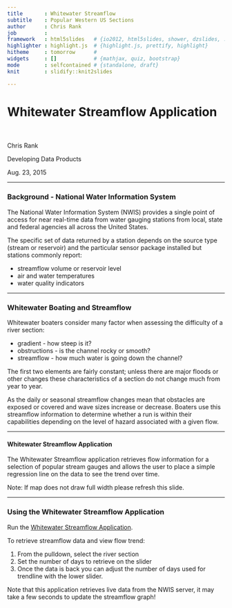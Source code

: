 ```yaml
---
title       : Whitewater Streamflow 
subtitle    : Popular Western US Sections
author      : Chris Rank
job         : 
framework   : html5slides   # {io2012, html5slides, shower, dzslides, ...}
highlighter : highlight.js  # {highlight.js, prettify, highlight}
hitheme     : tomorrow      # 
widgets     : []            # {mathjax, quiz, bootstrap}
mode        : selfcontained # {standalone, draft}
knit        : slidify::knit2slides

---
```




<h1>Whitewater Streamflow Application</h1>

<br>
<br>
Chris Rank

Developing Data Products

Aug. 23, 2015

---

### Background - National Water Information System
The National Water Information System (NWIS) provides a single point of access for near real-time data from water gauging stations from local, state and federal agencies all across the United States.


The specific set of data returned by a station depends on the source type (stream or reservoir) and the particular sensor package installed but stations commonly report:

* streamflow volume or reservoir level
* air and water temperatures
* water quality indicators


---

### Whitewater Boating and Streamflow

Whitewater boaters consider many factor when assessing the difficulty of a river section:
* gradient  - how steep is it?
* obstructions - is the channel rocky or smooth?
* streamflow - how much water is going down the channel?


The first two elements are fairly constant; unless there are major floods or other changes these characteristics of a section do not change much from year to year. 

As the daily or seasonal streamflow changes mean that obstacles are exposed or covered and wave sizes increase or decrease. Boaters use this streamflow information to determine whether a run is within their capabilities depending on the level of hazard associated with a given flow.

---

#### Whitewater Streamflow Application
The Whitewater Streamflow application retrieves flow information for a selection of popular stream gauges and allows the user to place a simple regression line on the data to see the trend over time.


<!-- Map generated in R 3.2.1 by googleVis 0.5.9 package -->
<!-- Sat Aug 22 17:10:31 2015 -->


<!-- jsHeader -->
<script type="text/javascript">
 
// jsData 
function gvisDataMapID3515271b9a72 () {
var data = new google.visualization.DataTable();
var datajson =
[
 [
 40.03665248,
-106.4400324,
"Section: Gore Canyon<BR>Station: <a href=http://waterdata.usgs.gov/nwis/uv?09058000>09058000</a><BR>Location: Colorado River near Kremmling, CO" 
],
[
 38.4872189,
-105.373604,
"Section: Royal Gorge<BR>Station: <a href=http://waterdata.usgs.gov/nwis/uv?07094500>07094500</a><BR>Location: Arkansas River at Parkdale, CO" 
],
[
 36.3200333,
-105.7544444,
"Section: Taos Box<BR>Station: <a href=http://waterdata.usgs.gov/nwis/uv?08276500>08276500</a><BR>Location: Rio Grande Below Taos Junction Bridge near Taos, NM" 
],
[
 40.90829296,
-109.422914,
"Section: Dinosaur (Lodore)<BR>Station: <a href=http://waterdata.usgs.gov/nwis/uv?09234500>09234500</a><BR>Location: Green River near Greendale, UT" 
],
[
 36.8647099,
-111.588216,
"Section: Grand Canyon<BR>Station: <a href=http://waterdata.usgs.gov/nwis/uv?09380000>09380000</a><BR>Location: Colorado River at Lee's Ferry AZ" 
],
[
 45.75027778,
-116.3238889,
"Section: Main Salmon<BR>Station: <a href=http://waterdata.usgs.gov/nwis/uv?13317000>13317000</a><BR>Location: Salmon River at White Bird ID" 
] 
];
data.addColumn('number','Latitude');
data.addColumn('number','Longitude');
data.addColumn('string','Info');
data.addRows(datajson);
return(data);
}
 
// jsDrawChart
function drawChartMapID3515271b9a72() {
var data = gvisDataMapID3515271b9a72();
var options = {};
options["showTip"] = true;
options["tooltip"] = {isHtml:'True'};
options["enableScrollWheel"] = true;
options["mapType"] = "terrain";
options["useMapTypeControl"] = true;

    var chart = new google.visualization.Map(
    document.getElementById('MapID3515271b9a72')
    );
    chart.draw(data,options);
    

}
  
 
// jsDisplayChart
(function() {
var pkgs = window.__gvisPackages = window.__gvisPackages || [];
var callbacks = window.__gvisCallbacks = window.__gvisCallbacks || [];
var chartid = "map";
  
// Manually see if chartid is in pkgs (not all browsers support Array.indexOf)
var i, newPackage = true;
for (i = 0; newPackage && i < pkgs.length; i++) {
if (pkgs[i] === chartid)
newPackage = false;
}
if (newPackage)
  pkgs.push(chartid);
  
// Add the drawChart function to the global list of callbacks
callbacks.push(drawChartMapID3515271b9a72);
})();
function displayChartMapID3515271b9a72() {
  var pkgs = window.__gvisPackages = window.__gvisPackages || [];
  var callbacks = window.__gvisCallbacks = window.__gvisCallbacks || [];
  window.clearTimeout(window.__gvisLoad);
  // The timeout is set to 100 because otherwise the container div we are
  // targeting might not be part of the document yet
  window.__gvisLoad = setTimeout(function() {
  var pkgCount = pkgs.length;
  google.load("visualization", "1", { packages:pkgs, callback: function() {
  if (pkgCount != pkgs.length) {
  // Race condition where another setTimeout call snuck in after us; if
  // that call added a package, we must not shift its callback
  return;
}
while (callbacks.length > 0)
callbacks.shift()();
} });
}, 100);
}
 
// jsFooter
</script>
 
<!-- jsChart -->  
<script type="text/javascript" src="https://www.google.com/jsapi?callback=displayChartMapID3515271b9a72"></script>
 
<!-- divChart -->
  
<div id="MapID3515271b9a72" 
  style="width: 500; height: automatic;">
</div>

Note: If map does not draw full width please refresh this slide.

---

### Using the Whitewater Streamflow Application


Run the [Whitewater Streamflow Application](http://paddlefwd.shinyapps.io/Streamflows).

To retrieve streamflow data and view flow trend:

1. From the pulldown, select the river section
2. Set the number of days to retrieve on the slider
3. Once the data is back you can adjust the number of days used for trendline with the lower slider.

Note that this application retrieves live data from the NWIS server, it may take a few seconds to update the streamflow graph!

